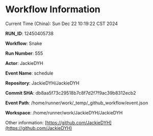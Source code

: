 # Workflow Information

Current Time (China): Sun Dec 22 10:19:22 CST 2024  

**RUN_ID**: 12450405738  

**Workflow**: Snake  

**Run Number**: 555  

**Actor**: JackieDYH  

**Event Name**: schedule  

**Repository**: JackieDYH/JackieDYH  

**Commit SHA**: db8aa5f73c29518b7c8f7d2f7f9ac39b8312ecb2  

**Event Path**: /home/runner/work/_temp/_github_workflow/event.json  

**Workspace**: /home/runner/work/JackieDYH/JackieDYH  

Other information: [https://github.com/JackieDYH](https://github.com/JackieDYH)
